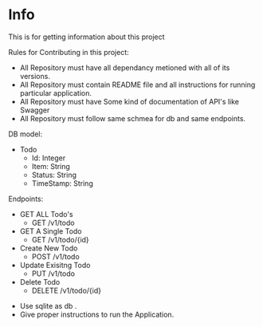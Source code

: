 # Info
This is for getting information about this project

Rules for Contributing in this project:
- All Repository must have all dependancy metioned with all of its versions.
- All Repository must contain README file and all instructions for running particular application.
- All Repository must have Some kind of documentation of API's like Swagger
- All Repository must follow same schmea for db and same endpoints.

DB model:
- Todo
  - Id: Integer 
  - Item: String
  - Status: String
  - TimeStamp: String


Endpoints:
  - GET ALL Todo's
    - GET /v1/todo
  - GET A Single Todo
    - GET /v1/todo/{id}
  - Create New Todo
    - POST /v1/todo
  - Update Exisitng Todo
    - PUT /v1/todo
  - Delete Todo
    - DELETE /v1/todo/{id}


* Use sqlite as db .
* Give proper instructions to run the Application.
